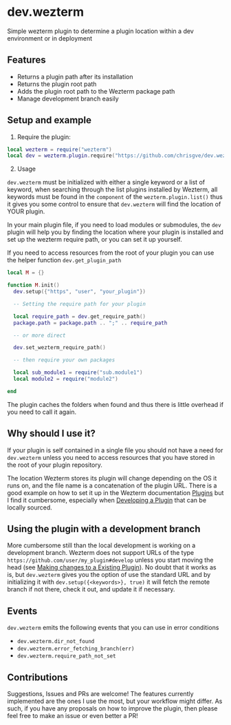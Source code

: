 # dev.wezterm

Simple wezterm plugin to determine a plugin location within a dev environment or in deployment

## Features

- Returns a plugin path after its installation
- Returns the plugin root path
- Adds the plugin root path to the Wezterm package path
- Manage development branch easily

## Setup and example

1. Require the plugin:

```lua
local wezterm = require("wezterm")
local dev = wezterm.plugin.require("https://github.com/chrisgve/dev.wezterm")
```

2. Usage

`dev.wezterm` must be initialized with either a single keyword or a list of keyword, when searching through the list plugins installed by Wezterm, all keywords must be found in the `component` of the `wezterm.plugin.list()` thus it gives you some control to ensure that `dev.wezterm` will find the location of YOUR plugin.

In your main plugin file, if you need to load modules or submodules, the `dev` plugin will help you by finding the location where your plugin is installed and set up the wezterm require path, or you can set it up yourself.

If you need to access resources from the root of your plugin you can use the helper function `dev.get_plugin_path`

```lua
local M = {}

function M.init()
  dev.setup({"https", "user", "your_plugin"})

  -- Setting the require path for your plugin

  local require_path = dev.get_require_path()
  package.path = package.path .. ";" .. require_path

  -- or more direct

  dev.set_wezterm_require_path()

  -- then require your own packages

  local sub_module1 = require("sub.module1")
  local module2 = require("module2")

end
```

The plugin caches the folders when found and thus there is little overhead if you need to call it again.

## Why should I use it?

If your plugin is self contained in a single file you should not have a need for `dev.wezterm` unless you need to access resources that you have stored in the root of your plugin repository.

The location Wezterm stores its plugin will change depending on the OS it runs on, and the file name is a concatenation of the plugin URL. There is a good example on how to set it up in the Wezterm documentation [Plugins](https://wezterm.org/config/plugins.html) but I find it cumbersome, especially when [Developing a Plugin](https://wezterm.org/config/plugins.html#developing-a-plugin) that can be locally sourced.

## Using the plugin with a development branch

More cumbersome still than the local development is working on a development branch. Wezterm does not support URLs of the type `https://github.com/user/my_plugin#develop` unless you start moving the head (see [Making changes to a Existing Plugin](https://wezterm.org/config/plugins.html#making-changes-to-a-existing-plugin)). No doubt that it works as is, but `dev.wezterm` gives you the option of use the standard URL and by initializing it with `dev.setup({<keywords>}, true)` it will fetch the remote branch if not there, check it out, and update it if necessary.

## Events

`dev.wezterm` emits the following events that you can use in error conditions

- `dev.wezterm.dir_not_found`
- `dev.wezterm.error_fetching_branch(err)`
- `dev.wezterm.require_path_not_set`

## Contributions

Suggestions, Issues and PRs are welcome!
The features currently implemented are the ones I use the most, but your workflow might differ. As such, if you have any proposals on how to improve the plugin, then please feel free to make an issue or even better a PR!
